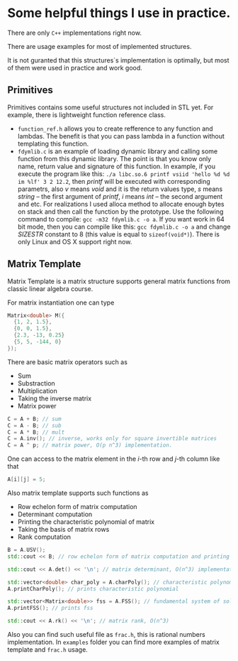 # Some helpful things I use in practice.
There are only `C++` implementations right now.

There are usage examples for most of implemented structures. 

It is not guranted that this structures`s implementation is optimally, but most of them were used in practice and work good.

## Primitives
Primitives contains some useful structures not included in STL yet. For example, there is lightweight function reference class.

+ ```function_ref.h``` allows you to create refference to any function and lambdas. The benefit is that you can pass lambda in a function without templating this function.
+ ```fdymlib.c``` is an example of loading dynamic library and calling some function from this dynamic library. The point is that you know only name, return value and signature of this function. In example, if you execute the program like this: ```./a libc.so.6 printf vsiid 'hello %d %d im %lf' 3 2 12.2```, then *printf* will be executed with corresponding parametrs, also *v* means *void* and it is the return values type, *s* means *string* – the first argument of *printf*, *i* means *int* – the second argument and etc. For realizations I used alloca method to allocate enough bytes on stack and then call the function by the prototype. Use the following command to compile: ```gcc -m32 fdymlib.c -o a```. If you want work in 64 bit mode, then you can compile like this: ```gcc fdymlib.c -o a``` and change *SIZESTR* constant to 8 (this value is equal to `sizeof(void*)`). There is only Linux and OS X support right now.  

## Matrix Template
Matrix Template is a matrix structure supports general matrix functions from classic linear algebra course.

For matrix instantiation one can type 
```C++
Matrix<double> M({
  {1, 2, 1.5},
  {0, 0, 1.5},
  {2.3, -13, 0.25}
  {5, 5, -144, 0}
});
```
There are basic matrix operators such as 
+ Sum
+ Substraction
+ Multiplication
+ Taking the inverse matrix
+ Matrix power
```C++
C = A + B; // sum
C = A - B; // sub
C = A * B; // mult
C = A.inv(); // inverse, works only for square invertible matrices
C = A ^ p; // matrix power, O(p n^3) implementation.
```

One can access to the matrix element in the $i$-th row and $j$-th column like that
```C++
A[i][j] = 5;
```

Also matrix template supports such functions as 
+ Row echelon form of matrix computation
+ Determinant computation
+ Printing the characteristic polynomial of matrix
+ Taking the basis of matrix rows
+ Rank computation
```C++
B = A.USV();
std::cout << B; // row echelon form of matrix computation and printing

std::cout << A.det() << '\n'; // matrix determinant, O(n^3) implementation

std::vector<double> char_poly = A.charPoly(); // characteristic polynomial, O(2^n n^2) implementation
A.printCharPoly(); // prints characteristic polynomial

std::vector<Matrix<double>> fss = A.FSS(); // fundamental system of solutions, or rows basis
A.printFSS(); // prints fss

std::cout << A.rk() << '\n'; // matrix rank, O(n^3)
```

Also you can find such useful file as ```frac.h```, this is rational numbers implementation.
In ```examples``` folder you can find more examples of matrix template and ```frac.h``` usage.
